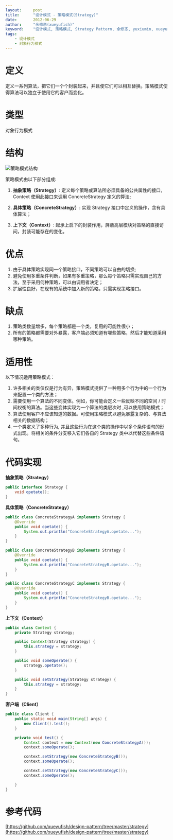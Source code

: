 ```yaml
---
layout:     post
title:      "设计模式 - 策略模式(Strategy)"
date:       2012-06-29
author:     "余修忞(xueyufish)"
keyword:    "设计模式, 策略模式, Strategy Pattern, 余修忞, yuxiumin, xueyufish"
tags:
    - 设计模式
    - 对象行为模式
---
```


# 定义
定义一系列算法，把它们一个个封装起来，并且使它们可以相互替换。策略模式使得算法可以独立于使用它的客户而变化。

# 类型
对象行为模式

# 结构
![策略模式结构](http://img.yuxiumin.com/screenshots/design-patterns/a377258801ec102e4ccf0d07af0e4f37.png)

策略模式由以下部分组成:

1. **抽象策略（Strategy）**: 定义每个策略或算法所必须具备的公共属性的接口，Context 使用此接口来调用 ConcreteStrategy 定义的算法;

2. **具体策略（ConcreteStrategy）**: 实现 Strategy 接口中定义的操作，含有具体算法；

3. **上下文（Context）**: 起承上启下的封装作用，屏蔽高层模块对策略的直接访问，封装可能存在的变化。

# 优点

1. 由于具体策略实现同一个策略接口，不同策略可以自由的切换;
2. 避免使用多重条件判断，如果有多重策略，那么每个策略只需实现自己的方法，至于采用何种策略，可以由调用者决定；
3. 扩展性良好，在现有的系统中加入新的策略，只需实现策略接口。

# 缺点

1. 策略类数量增多，每个策略都是一个类，复用的可能性很小；
2. 所有的策略都需要对外暴露，客户端必须知道有哪些策略，然后才能知道采用哪种策略。

# 适用性

以下情况适用策略模式：

1. 许多相关的类仅仅是行为有异，策略模式提供了一种用多个行为中的一个行为来配置一个类的方法；
2. 需要使用一个算法的不同变体。例如，你可能会定义一些反映不同的空间 / 时间权衡的算法。当这些变体实现为一个算法的类层次时 ,可以使用策略模式；
3. 算法使用客户不应该知道的数据。可使用策略模式以避免暴露复杂的、与算法相关的数据结构；
4. 一个类定义了多种行为, 并且这些行为在这个类的操作中以多个条件语句的形式出现。将相关的条件分支移入它们各自的 Strategy 类中以代替这些条件语句。

# 代码实现

**抽象策略（Strategy）**
```java
public interface Strategy {
    void opetate();
}
```

**具体策略（ConcreteStrategy）**
```java
public class ConcreteStrategyA implements Strategy {
    @Override
    public void opetate() {
        System.out.println("ConcreteStrategyA.opetate...");
    }
}

public class ConcreteStrategyB implements Strategy {
    @Override
    public void opetate() {
        System.out.println("ConcreteStrategyB.opetate...");
    }
}

public class ConcreteStrategyC implements Strategy {
    @Override
    public void opetate() {
        System.out.println("ConcreteStrategyB.opetate...");
    }
}
```

**上下文（Context）**
```java
public class Context {
    private Strategy strategy;

    public Context(Strategy strategy) {
        this.strategy = strategy;
    }

    public void someOperate() {
        strategy.opetate();
    }

    public void setStrategy(Strategy strategy) {
        this.strategy = strategy;
    }
}
```

**客户端（Client）**
```java
public class Client {
    public static void main(String[] args) {
        new Client().test();
    }

    private void test() {
        Context context = new Context(new ConcreteStrategyA());
        context.someOperate();

        context.setStrategy(new ConcreteStrategyB());
        context.someOperate();

        context.setStrategy(new ConcreteStrategyC());
        context.someOperate();

    }
}
```

# 参考代码
[https://github.com/xueyufish/design-pattern/tree/master/strategy](https://github.com/xueyufish/design-pattern/tree/master/strategy)